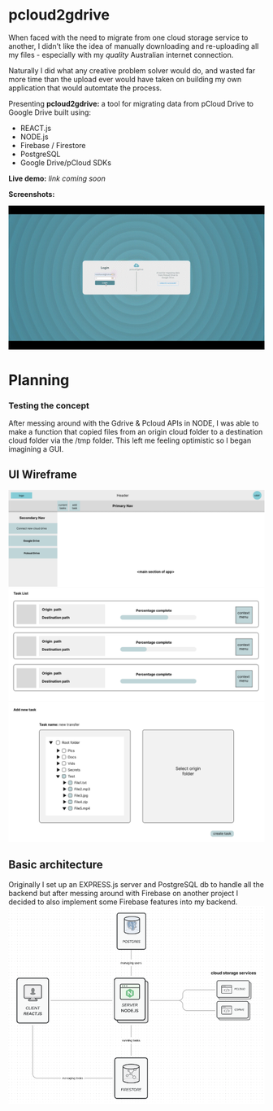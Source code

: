 # pcloud2gdrive

When faced with the need to migrate from one cloud storage service to another, I didn't like the idea of manually downloading and re-uploading all my files - especially with my *quality* Australian internet connection.

Naturally I did what any creative problem solver would do, and wasted far more time than the upload ever would have taken on building my own application that would automtate the process.

Presenting **pcloud2gdrive:** a tool for migrating data from pCloud Drive to Google Drive built using:
- REACT.js
- NODE.js
- Firebase / Firestore
- PostgreSQL
- Google Drive/pCloud SDKs

**Live demo:**  *link coming soon*

**Screenshots:** 

![Animated gif of working app](https://github.com/mountmike/pcloud2gdrive/blob/main/client/public/images/planning/screenshot1.gif)

# Planning
### Testing the concept
After messing around with the Gdrive & Pcloud APIs in NODE, I was able to make a function that copied files from an origin cloud folder to a destination cloud folder via the /tmp folder. This left me feeling optimistic so I began imagining a GUI.

## UI Wireframe
![Screenshot of main app wireframe](https://github.com/mountmike/pcloud2gdrive/blob/main/client/public/images/planning/Mainwireframe.png)
![Screenshot of current tasks page wireframe](https://github.com/mountmike/pcloud2gdrive/blob/main/client/public/images/planning/Currenttaskspage.png)
![Screenshot of add task page wireframe](https://github.com/mountmike/pcloud2gdrive/blob/main/client/public/images/planning/Addtaskpage.png)

## Basic architecture
Originally I set up an EXPRESS.js server and PostgreSQL db to handle all the backend but after messing around with Firebase on another project I decided to also implement some Firebase features into my backend.
![Diagram of app architecture](https://github.com/mountmike/pcloud2gdrive/blob/main/client/public/images/planning/architecture.png)